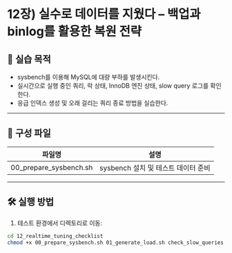 # 12장) 실수로 데이터를 지웠다 – 백업과 binlog를 활용한 복원 전략

## 📌 실습 목적
- sysbench를 이용해 MySQL에 대량 부하를 발생시킨다.
- 실시간으로 실행 중인 쿼리, 락 상태, InnoDB 엔진 상태, slow query 로그를 확인한다.
- 응급 인덱스 생성 및 오래 걸리는 쿼리 종료 방법을 실습한다.


---


## 📂 구성 파일

| 파일명 | 설명 |
|--------|------|
| 00_prepare_sysbench.sh | sysbench 설치 및 테스트 데이터 준비 |




---


## 🛠️ 실행 방법

1. 테스트 환경에서 디렉토리로 이동:

```bash
cd 12_realtime_tuning_checklist
chmod +x 00_prepare_sysbench.sh 01_generate_load.sh check_slow_queries.sh run_all.sh








